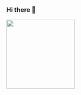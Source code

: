 ### Hi there 👋
<div>
  <img height="180em" src="https://github-readme-stats.vercel.app?username=Parafernalha&show_icons=true&theme=dark&include_all_commits=true&count=16&theme=dark"/>


<!--
**Parafernalha/Parafernalha** is a ✨ _special_ ✨ repository because its `README.md` (this file) appears on your GitHub profile.

Here are some ideas to get you started:

- 🔭 I’m currently working on ...
- 🌱 I’m currently learning ...
- 👯 I’m looking to collaborate on ...
- 🤔 I’m looking for help with ...
- 💬 Ask me about ...
- 📫 How to reach me: ...
- 😄 Pronouns: ...
- ⚡ Fun fact: ...
-->

